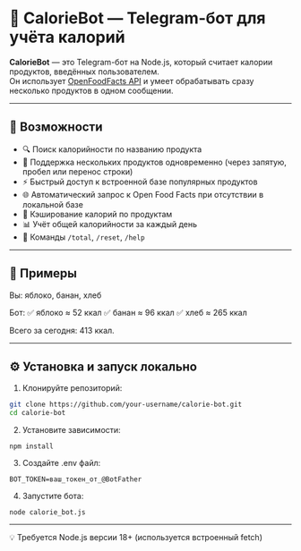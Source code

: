 # 🥗 CalorieBot — Telegram-бот для учёта калорий

**CalorieBot** — это Telegram-бот на Node.js, который считает калории продуктов, введённых пользователем.  
Он использует [OpenFoodFacts API](https://world.openfoodfacts.org/) и умеет обрабатывать сразу несколько продуктов в одном сообщении.

---

## 🚀 Возможности

- 🔍 Поиск калорийности по названию продукта
- 🧾 Поддержка нескольких продуктов одновременно (через запятую, пробел или перенос строки)
- ⚡ Быстрый доступ к встроенной базе популярных продуктов
- 🌐 Автоматический запрос к Open Food Facts при отсутствии в локальной базе
- 💾 Кэширование калорий по продуктам
- 📊 Учёт общей калорийности за каждый день
- 🔁 Команды `/total`, `/reset`, `/help`

---

## 📸 Примеры

Вы: яблоко, банан, хлеб

Бот:
✅ яблоко ≈ 52 ккал
✅ банан ≈ 96 ккал
✅ хлеб ≈ 265 ккал

Всего за сегодня: 413 ккал.

---

## ⚙️ Установка и запуск локально

1. Клонируйте репозиторий:

```bash
git clone https://github.com/your-username/calorie-bot.git
cd calorie-bot
```
2. Установите зависимости:
```
npm install
```
3. Создайте .env файл:
```
BOT_TOKEN=ваш_токен_от_@BotFather
```
4. Запустите бота:
```
node calorie_bot.js
```
---
💡 Требуется Node.js версии 18+ (используется встроенный fetch)